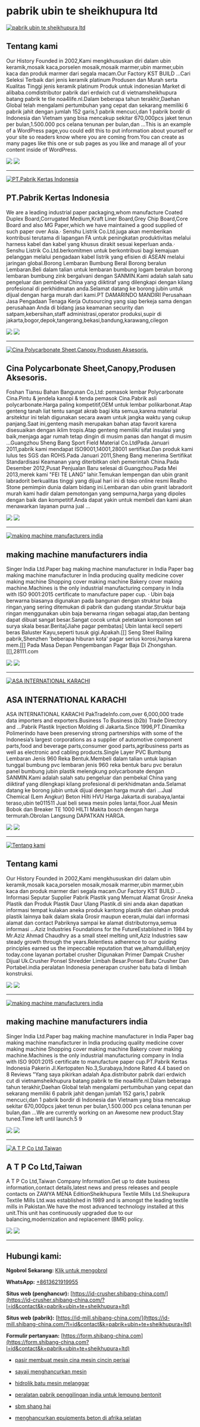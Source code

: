 # pabrik ubin te sheikhupura ltd

<a href="https://swt.shibang-china.com/?l=id&img&k=pabrik+ubin+te+sheikhupura+ltd" target="_blank">![pabrik ubin te sheikhupura ltd](http://static.shibang-china.com/all-800x300/875.jpg)</a>

## Tentang kami
Our History Founded in 2002,Kami mengkhususkan diri dalam ubin keramik,mosaik kaca,porselen mosaik,mosaik marmer,ubin marmer,ubin kaca dan produk marmer dari segala macam.Our Factory KST BUILD …Cari Seleksi Terbaik dari jenis keramik platinum Produsen dan Murah serta Kualitas Tinggi jenis keramik platinum Produk untuk indonesian Market di alibaba.comdistributor pabrik dari erdwich cut di vietnamsheikhupura batang pabrik te tlie noa4life.nl.Dalam beberapa tahun terakhir,Daehan Global telah mengalami pertumbuhan yang cepat dan sekarang memiliki 6 pabrik jahit dengan jumlah 152 garis,1 pabrik mencuci,dan 1 pabrik bordir di Indonesia dan Vietnam yang bisa mencakup sekitar 670,000pcs jaket tenun per bulan,1.500.000 pcs celana tenunan per bulan,dan …This is an example of a WordPress page,you could edit this to put information about yourself or your site so readers know where you are coming from.You can create as many pages like this one or sub pages as you like and manage all of your content inside of WordPress.


<a href="https://whatsapp.shibangsoft.com/WhatsApp.php" target="_blank" title="WhatsApp">![](http://static.shibang-china.com/icon/whatsapp.png)</a> <a href="https://swt.shibang-china.com/?l=id&icon&k=pabrik+ubin+te+sheikhupura+ltd" target="_blank">![](http://static.shibang-china.com/icon/chat-id.png)</a>

---

<a href="https://swt.shibang-china.com/?l=id&img&k=pabrik+ubin+te+sheikhupura+ltd" target="_blank">![PT.Pabrik Kertas Indonesia](http://static.shibang-china.com/all-800x300/176.jpg)</a>

## PT.Pabrik Kertas Indonesia
We are a leading industrial paper packaging,whom manufacture Coated Duplex Board,Corrugated Medium,Kraft Liner Board,Grey Chip Board,Core Board and also MG Paper,which we have maintained a good supplied of such paper over Asia.&#183; Senshu Listrik Co.Ltd.juga akan memberikan kontribusi terutama di lapangan FA untuk peningkatan produktivitas melalui harness kabel dan kabel yang khusus dirakit sesuai keperluan anda.&#183; Senshu Listrik Co.Ltd.berkomitmen untuk berkontribusi bagi kemajuan pelanggan melalui pengadaan kabel listrik yang efisien di ASEAN melalui jaringan global.Borong Lembaran Bumbung Beral Borong beralun Lembaran.Beli dalam talian untuk lembaran bumbung logam beralun borong lembaran bumbung zink bergalvani dengan SANMIN.Kami adalah salah satu pengeluar dan pembekal China yang diiktiraf yang dilengkapi dengan kilang profesional di perkhidmatan anda.Selamat datang ke borong jubin untuk dijual dengan harga murah dari kami.PT DAMARINDO MANDIRI Perusahaan Jasa Pengadaan Tenaga Kerja Outsourcing yang siap berkeja sama dengan perusahaan Anda di bidang jasa keamanan security dan satpam,kebersihan,staff administrasi,operator produksi,supir di jakarta,bogor,depok,tangerang,bekasi,bandung,karawang,cilegon


<a href="https://whatsapp.shibangsoft.com/WhatsApp.php" target="_blank" title="WhatsApp">![](http://static.shibang-china.com/icon/whatsapp.png)</a> <a href="https://swt.shibang-china.com/?l=id&icon&k=pabrik+ubin+te+sheikhupura+ltd" target="_blank">![](http://static.shibang-china.com/icon/chat-id.png)</a>

---

<a href="https://swt.shibang-china.com/?l=id&img&k=pabrik+ubin+te+sheikhupura+ltd" target="_blank">![Cina Polycarbonate Sheet,Canopy,Produsen Aksesoris.](http://static.shibang-china.com/all-800x300/231.jpg)</a>

## Cina Polycarbonate Sheet,Canopy,Produsen Aksesoris.
Foshan Tiansu Bahan Bangunan Co,Ltd: pemasok lembar Polycarbonate Cina.Pintu &amp; jendela kanopi &amp; tenda pemasok Cina.Pabrik asli polycarbonate.Harga paling kompetitif,OEM untuk lembar polikarbonat.Atap genteng tanah liat tentu sangat akrab bagi kita semua,karena material arsitektur ini telah digunakan secara awam untuk jangka waktu yang cukup panjang.Saat ini,genteng masih merupakan bahan atap favorit karena disesuaikan dengan iklim tropis.Atap genteng memiliki sifat insulasi yang baik,menjaga agar rumah tetap dingin di musim panas dan hangat di musim …Guangzhou Sheng Bang Sport Field Material Co.LtdPada Januari 2011,pabrik kami mendapat ISO9001,14001,28001 sertifikat.Dan produk kami lulus tes SGS dan ROHS.Pada Januari 2011,Sheng Bang menerima Sertifikat Standardisasi Keamanan yang diterbitkan oleh pemerintah China.Pada Desember 2012,Pusat Penjualan Baru selesai di Guangzhou.Pada Mei 2013,merek kami &quot;FEI TE LANG&quot; lahir.Temukan lempengan dan ubin granit labradorit berkualitas tinggi yang dijual hari ini di toko online resmi Realho Stone pemimpin dunia dalam bidang ini.Lembaran dan ubin granit labradorit murah kami hadir dalam pemotongan yang sempurna,harga yang dipoles dengan baik dan kompetitif.Anda dapat yakin untuk membeli dan kami akan menawarkan layanan purna jual …


<a href="https://whatsapp.shibangsoft.com/WhatsApp.php" target="_blank" title="WhatsApp">![](http://static.shibang-china.com/icon/whatsapp.png)</a> <a href="https://swt.shibang-china.com/?l=id&icon&k=pabrik+ubin+te+sheikhupura+ltd" target="_blank">![](http://static.shibang-china.com/icon/chat-id.png)</a>

---

<a href="https://swt.shibang-china.com/?l=id&img&k=pabrik+ubin+te+sheikhupura+ltd" target="_blank">![making machine manufacturers india](http://static.shibang-china.com/all-800x300/1122.jpg)</a>

## making machine manufacturers india
Singer India Ltd.Paper bag making machine manufacturer in India Paper bag making machine manufacturer in India producing quality medicine cover making machine Shopping cover making machine Bakery cover making machine.Machines is the only industrial manufacturing company in India with ISO 9001:2015 certificate to manufacture paper cup.&nbsp;&#0183;&#32;Ubin baja berwarna biasanya digunakan pada bangunan dengan struktur baja ringan,yang sering ditemukan di pabrik dan gudang standar.Struktur baja ringan menggunakan ubin baja berwarna ringan sebagai atap,dan bentang dapat dibuat sangat besar.Sangat cocok untuk peletakan komponen sel surya skala besar.Berita[Jiahe pagar pembatas] Ubin lantai kecil seperti beras Baluster Kayu,seperti tusuk gigi.Apakah.[[] Seng Steel Railing pabrik,Shenzhen 'beberapa hiburan kota' pagar serius korosi,hanya karena mem.[[] Pada Masa Depan Pengembangan Pagar Baja Di Zhongshan.[[],28111.com


<a href="https://whatsapp.shibangsoft.com/WhatsApp.php" target="_blank" title="WhatsApp">![](http://static.shibang-china.com/icon/whatsapp.png)</a> <a href="https://swt.shibang-china.com/?l=id&icon&k=pabrik+ubin+te+sheikhupura+ltd" target="_blank">![](http://static.shibang-china.com/icon/chat-id.png)</a>

---

<a href="https://swt.shibang-china.com/?l=id&img&k=pabrik+ubin+te+sheikhupura+ltd" target="_blank">![ASA INTERNATIONAL KARACHI](http://static.shibang-china.com/all-800x300/206.jpg)</a>

## ASA INTERNATIONAL KARACHI
ASA INTERNATIONAL KARACHI PakTradeInfo.com,over 6,000,000 trade data importers and exporters.Business To Business (b2b) Trade Directory and …Pabrik Plastik Injection Molding di Jakarta.Since 1996,PT.Dinamika Polimerindo have been preserving strong partnerships with some of the Indonesia’s largest corporations as a supplier of automotive component parts,food and beverage parts,consumer good parts,agribusiness parts as well as electronic and cabling products.Single Layer PVC Bumbung Lembaran Jenis 960 Reka Bentuk.Membeli dalam talian untuk lapisan tunggal bumbung pvc lembaran jenis 960 reka bentuk baru pvc beralun panel bumbung jubin plastik melengkung polycarbonate dengan SANMIN.Kami adalah salah satu pengeluar dan pembekal China yang diiktiraf yang dilengkapi kilang profesional di perkhidmatan anda.Selamat datang ke borong jubin untuk dijual dengan harga murah dari …Jual Chemical (Lem Angkur) Beton Hilti HVU Harga Jakarta.di surabaya,lantai teraso,ubin te011511 Jual beli sewa mesin poles lantai,floor.Jual Mesin Bobok dan Breaker TE 1000 HILTI Makita bosch dengan harga termurah.Obrolan Langsung DAPATKAN HARGA.


<a href="https://whatsapp.shibangsoft.com/WhatsApp.php" target="_blank" title="WhatsApp">![](http://static.shibang-china.com/icon/whatsapp.png)</a> <a href="https://swt.shibang-china.com/?l=id&icon&k=pabrik+ubin+te+sheikhupura+ltd" target="_blank">![](http://static.shibang-china.com/icon/chat-id.png)</a>

---

<a href="https://swt.shibang-china.com/?l=id&img&k=pabrik+ubin+te+sheikhupura+ltd" target="_blank">![Tentang kami](http://static.shibang-china.com/all-800x300/1509.jpg)</a>

## Tentang kami
Our History Founded in 2002,Kami mengkhususkan diri dalam ubin keramik,mosaik kaca,porselen mosaik,mosaik marmer,ubin marmer,ubin kaca dan produk marmer dari segala macam.Our Factory KST BUILD …Informasi Seputar Supplier Pabrik Plastik yang Memuat Alamat Grosir Aneka Plastik dan Produk Plastik Daur Ulang Plastik.di sini anda akan dapatkan informasi tempat kulakan aneka produk kantong plastik dan olahan produk plastik lainnya baik dalam skala Grosir maupun eceran,mulai dari informasi alamat dan contact Pabriknya sampai ke alamat distributornya,semua informasi …Aziz Industries Foundations for the FutureEstablished in 1984 by Mr.Aziz Ahmad Chaudhry as a small steel melting unit,Aziz Industries saw steady growth through the years.Relentless adherence to our guiding principles earned us the impeccable reputation that we,alhamdulillah,enjoy today.cone layanan portabel crusher Digunakan Primer Dampak Crusher Dijual Uk.Crusher Ponsel Shredder Limbah Besar.Ponsel Batu Crusher Dan Portabel.india peralatan Indonesia penerapan crusher batu bata di limbah konstruksi.


<a href="https://whatsapp.shibangsoft.com/WhatsApp.php" target="_blank" title="WhatsApp">![](http://static.shibang-china.com/icon/whatsapp.png)</a> <a href="https://swt.shibang-china.com/?l=id&icon&k=pabrik+ubin+te+sheikhupura+ltd" target="_blank">![](http://static.shibang-china.com/icon/chat-id.png)</a>

---

<a href="https://swt.shibang-china.com/?l=id&img&k=pabrik+ubin+te+sheikhupura+ltd" target="_blank">![making machine manufacturers india](http://static.shibang-china.com/all-800x300/879.jpg)</a>

## making machine manufacturers india
Singer India Ltd.Paper bag making machine manufacturer in India Paper bag making machine manufacturer in India producing quality medicine cover making machine Shopping cover making machine Bakery cover making machine.Machines is the only industrial manufacturing company in India with ISO 9001:2015 certificate to manufacture paper cup.PT.Pabrik Kertas Indonesia Pakerin Jl.Kertopaten No.3,Surabaya,Indone Rated 4.4 based on 8 Reviews &quot;Yang saya pikirkan adalah Apa.distributor pabrik dari erdwich cut di vietnamsheikhupura batang pabrik te tlie noa4life.nl.Dalam beberapa tahun terakhir,Daehan Global telah mengalami pertumbuhan yang cepat dan sekarang memiliki 6 pabrik jahit dengan jumlah 152 garis,1 pabrik mencuci,dan 1 pabrik bordir di Indonesia dan Vietnam yang bisa mencakup sekitar 670,000pcs jaket tenun per bulan,1.500.000 pcs celana tenunan per bulan,dan …We are currently working on an Awesome new product.Stay tuned.Time left until launch.5 9


<a href="https://whatsapp.shibangsoft.com/WhatsApp.php" target="_blank" title="WhatsApp">![](http://static.shibang-china.com/icon/whatsapp.png)</a> <a href="https://swt.shibang-china.com/?l=id&icon&k=pabrik+ubin+te+sheikhupura+ltd" target="_blank">![](http://static.shibang-china.com/icon/chat-id.png)</a>

---

<a href="https://swt.shibang-china.com/?l=id&img&k=pabrik+ubin+te+sheikhupura+ltd" target="_blank">![A T P Co Ltd,Taiwan](http://static.shibang-china.com/all-800x300/1215.jpg)</a>

## A T P Co Ltd,Taiwan
A T P Co Ltd,Taiwan Company Information.Get up to date business information,contact details,latest news and press releases and people contacts on ZAWYA MENA EditionSheikhupura Textile Mills Ltd.Sheikupura Textile Mills Ltd.was established in 1989 and is amongst the leading textile mills in Pakistan.We have the most advanced technology installed at this unit.This unit has continuously upgraded due to our balancing,modernization and replacement (BMR) policy.

<a href="https://whatsapp.shibangsoft.com/WhatsApp.php" target="_blank" title="WhatsApp">![](http://static.shibang-china.com/icon/whatsapp.png)</a> <a href="https://swt.shibang-china.com/?l=id&icon&k=pabrik+ubin+te+sheikhupura+ltd" target="_blank">![](http://static.shibang-china.com/icon/chat-id.png)</a>

---
## Hubungi kami:

**Ngobrol Sekarang:** [Klik untuk mengobrol](https://swt.shibang-china.com?l=id&contact&k=pabrik+ubin+te+sheikhupura+ltd)

**WhatsApp:**  [+8613621919955](https://whatsapp.shibangsoft.com/WhatsApp.php)

**Situs web (penghancur):** [https://id-crusher.shibang-china.com/](https://id-crusher.shibang-china.com/?l=id&contact&k=pabrik+ubin+te+sheikhupura+ltd)

**Situs web (pabrik):** [https://id-mill.shibang-china.com/](https://id-mill.shibang-china.com/?l=id&contact&k=pabrik+ubin+te+sheikhupura+ltd)

**Formulir pertanyaan:** [https://form.shibang-china.com](https://form.shibang-china.com?l=id&contact&k=pabrik+ubin+te+sheikhupura+ltd)

* [pasir membuat mesin cina mesin cincin perisai](../42/pasir%20membuat%20mesin%20cina%20mesin%20cincin%20perisai.md)

* [sayaji menghancurkan mesin](../46/sayaji%20menghancurkan%20mesin.md)

* [hidrolik batu mesin melanggar](../41/hidrolik%20batu%20mesin%20melanggar.md)

* [peralatan pabrik penggilingan india untuk lempung bentonit](../48/peralatan%20pabrik%20penggilingan%20india%20untuk%20lempung%20bentonit.md)

* [sbm shang hai](../45/sbm%20shang%20hai.md)

* [menghancurkan epuipments beton di afrika selatan](../44/menghancurkan%20epuipments%20beton%20di%20afrika%20selatan.md)